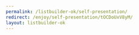 ```yaml
---
permalink: /listbuilder-ok/self-presentation/
redirect: /enjoy/self-presentation/tOCDoUxV8yM/
layout: listbuilder-ok
---
```

